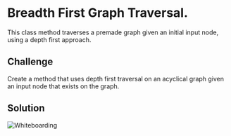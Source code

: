 # Breadth First Graph Traversal.
This class method traverses a premade graph given an initial input node, using a depth first approach.

## Challenge
Create a method that uses depth first traversal on an acyclical graph given an input node that exists on the graph.

## Solution
![Whiteboarding](../assets/28_depth_first_graph.jpg)
